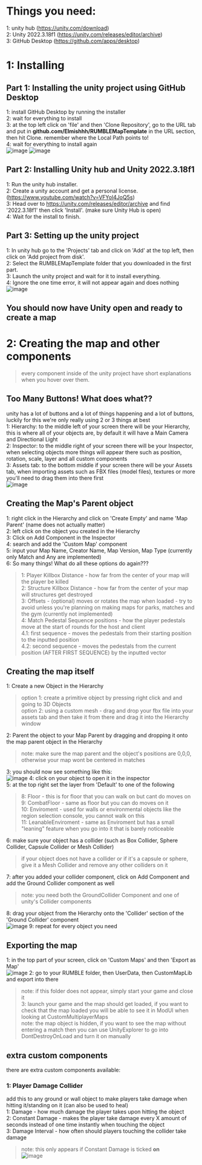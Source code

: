 # Things you need:
1: unity hub (https://unity.com/download) <br />
2: Unity 2022.3.18f1 (https://unity.com/releases/editor/archive) <br />
3: GitHub Desktop (https://github.com/apps/desktop) <br />

# 1: Installing
## Part 1: Installing the unity project using GitHub Desktop <br />
1: install GitHub Desktop by running the installer <br />
2: wait for everything to install <br />
3: at the top left click on 'file' and then 'Clone Repository', go to the URL tab and put in **github.com/Elmishhh/RUMBLEMapTemplate** in the URL section, then hit Clone. remember where the Local Path points to! <br />
4: wait for everything to install again <br />
![image](https://github.com/Elmishhh/CustomMapLib/blob/main/Wiki/Unity%20Project%20Setup%20Image%20Assets/1.png)
![image](https://github.com/Elmishhh/CustomMapLib/blob/main/Wiki/Unity%20Project%20Setup%20Image%20Assets/2.png)

## Part 2: Installing Unity hub and Unity 2022.3.18f1 <br />
1: Run the unity hub installer. <br />
2: Create a unity account and get a personal license. (https://www.youtube.com/watch?v=VFYol4JoQ5s) <br />
3: Head over to https://unity.com/releases/editor/archive and find '2022.3.18f1' then click 'Install'. (make sure Unity Hub is open) <br />
4: Wait for the install to finish. <br />

## Part 3: Setting up the unity project
1: In unity hub go to the 'Projects' tab and click on 'Add' at the top left, then click on 'Add project from disk'. <br />
2: Select the RUMBLEMapTemplate folder that you downloaded in the first part. <br />
3: Launch the unity project and wait for it to install everything. <br />
4: Ignore the one time error, it will not appear again and does nothing <br />
![image](https://github.com/Elmishhh/CustomMapLib/blob/main/Wiki/Unity%20Project%20Setup%20Image%20Assets/3.png)

## You should now have Unity open and ready to create a map

# 2: Creating the map and other components
> every component inside of the unity project have short explanations when you hover over them.

## Too Many Buttons! What does what??
unity has a lot of buttons and a lot of things happening and a lot of buttons, luckily for this we're only really using 2 or 3 things at best <br />
1: Hierarchy: to the middle left of your screen there will be your Hierarchy, this is where all of your objects are, by default it will have a Main Camera and Directional Light <br />
2: Inspector: to the middle right of your screen there will be your Inspector, when selecting objects more things will appear there such as position, rotation, scale, layer and all custom components <br />
3: Assets tab: to the bottom middle if your screen there will be your Assets tab, when importing assets such as FBX files (model files), textures or more you'll need to drag them into there first <br />
![image](https://github.com/Elmishhh/CustomMapLib/blob/main/Wiki/Unity%20Project%20Setup%20Image%20Assets/4.png)

## Creating the Map's Parent object 
1: right click in the Hierarchy and click on 'Create Empty' and name 'Map Parent' (name does not actually matter) <br />
2: left click on the object you created in the Hierarchy <br />
3: Click on Add Component in the Inspector <br />
4: search and add the 'Custom Map' component <br />
5: input your Map Name, Creator Name, Map Version, Map Type (currently only Match and Any are implemented) <br />
6: So many things! What do all these options do again??? <br />
> 1: Player Killbox Distance - how far from the center of your map will the player be killed <br />
> 2: Structure Killbox Distance - how far from the center of your map will structures get destroyed <br />
> 3: Offsets - (optional) moves or rotates the map when loaded - try to avoid unless you're planning on making maps for parks, matches and the gym (currently not implemented) <br />
> 4: Match Pedestal Sequence positions - how the player pedestals move at the start of rounds for the host and client <br />
>    4.1: first sequence - moves the pedestals from their starting position to the inputted position <br />
>    4.2: second sequence - moves the pedestals from the current position (AFTER FIRST SEQUENCE) by the inputted vector <br />

## Creating the map itself
1: Create a new Object in the Hierarchy <br />
> option 1: create a primitive object by pressing right click and and going to 3D Objects <br />
> option 2: using a custom mesh - drag and drop your fbx file into your assets tab and then take it from there and drag it into the Hierarchy window <br />

2: Parent the object to your Map Parent by dragging and dropping it onto the map parent object in the Hierarchy <br />
> note: make sure the map parent and the object's positions are 0,0,0, otherwise your map wont be centered in matches <br />

3: you should now see something like this: <br />
![image](https://github.com/Elmishhh/CustomMapLib/blob/main/Wiki/Unity%20Project%20Setup%20Image%20Assets/5.png)
4: click on your object to open it in the inspector <br />
5: at the top right set the layer from 'Default' to one of the following <br />
> 8: Floor - this is for floor that you can walk on but cant do moves on <br />
> 9: CombatFloor - same as floor but you can do moves on it <br />
> 10: Enviroment - used for walls or environmental objects like the region selection console, you cannot walk on this <br />
> 11: LeanableEnviroment - same as Enviroment but has a small "leaning" feature when you go into it that is barely noticeable <br />

6: make sure your object has a collider (such as Box Collider, Sphere Collider, Capsule Collider or Mesh Collider) <br />
> if your object does not have a collider or if it's a capsule or sphere, give it a Mesh Collider and remove any other colliders on it <br />

7: after you added your collider component, click on Add Component and add the Ground Collider component as well <br />
> note: you need both the GroundCollider Component and one of unity's Collider components <br />

8: drag your object from the Hierarchy onto the 'Collider' section of the 'Ground Collider' component <br />
![image](https://github.com/Elmishhh/CustomMapLib/blob/main/Wiki/Unity%20Project%20Setup%20Image%20Assets/6.png)
9: repeat for every object you need <br />
 
## Exporting the map
1: in the top part of your screen, click on 'Custom Maps' and then 'Export as Map' <br />
![image](https://github.com/Elmishhh/CustomMapLib/blob/main/Wiki/Unity%20Project%20Setup%20Image%20Assets/7.png)
2: go to your RUMBLE folder, then UserData, then CustomMapLib and export into there <br />
> note: if this folder does not appear, simply start your game and close it <br />
3: launch your game and the map should get loaded, if you want to check that the map loaded you will be able to see it in ModUI when looking at CustomMultiplayerMaps <br /> 
> note: the map object is hidden, if you want to see the map without entering a match then you can use UnityExplorer to go into DontDestroyOnLoad and turn it on manually <br /> 

## extra custom components
there are extra custom components available:

### 1: Player Damage Collider
add this to any ground or wall object to make players take damage when hitting it/standing on it (can also be used to heal) <br />
1: Damage - how much damage the player takes upon hitting the object <br />
2: Constant Damage - makes the player take damage every X amount of seconds instead of one time instantly when touching the object <br />
3: Damage Interval - how often should players touching the collider take damage <br />
> note: this only appears if Constant Damage is ticked **on** <br />
![image](https://github.com/Elmishhh/CustomMapLib/blob/main/Wiki/Unity%20Project%20Setup%20Image%20Assets/8.png)